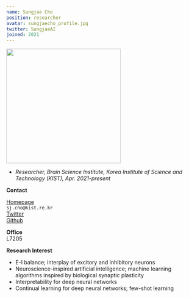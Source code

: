 ```yaml
---
name: Sungjae Cho
position: researcher
avatar: sungjaecho_profile.jpg
twitter: SungjaeAI
joined: 2021
---
```


<img width="300" src="{{site.baseurl}}/images/people/{{page.avatar}}" data-action="zoom">

- _Researcher, Brain Science Institute, Korea Institute of Science and Technology (KIST), Apr. 2021-present_<br>

**Contact**<br>

[Homepage](https://sites.google.com/view/sungjaecho)<br>
<i class="fa fa-envelope-o"></i> `sj.cho@kist.re.kr`<br>
<a href="https://twitter.com/SungjaeAI"><i class="fa fa-twitter"></i> Twitter</a><br>
<i class="fa fa-github"></i> [Github](https://github.com/sungjae-cho)

**Office**<br>
L7205<br>

**Research Interest**
- E-I balance; interplay of excitory and inhibitory neurons
- Neuroscience-inspired artificial intelligence; machine learning algorithms inspired by biological synaptic plasticity
- Interpretability for deep neural networks
- Continual learning for deep neural networks; few-shot learning
